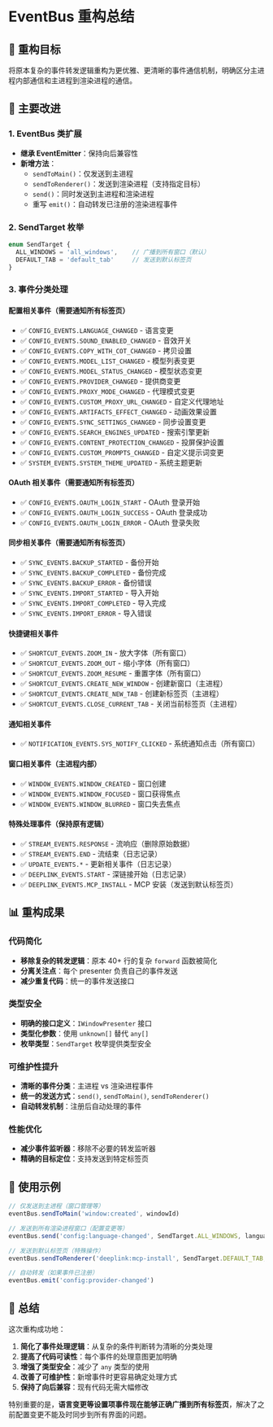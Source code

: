 # EventBus 重构总结

## 🎯 重构目标

将原本复杂的事件转发逻辑重构为更优雅、更清晰的事件通信机制，明确区分主进程内部通信和主进程到渲染进程的通信。

## 🚀 主要改进

### 1. EventBus 类扩展

- **继承 EventEmitter**：保持向后兼容性
- **新增方法**：
  - `sendToMain()`：仅发送到主进程
  - `sendToRenderer()`：发送到渲染进程（支持指定目标）
  - `send()`：同时发送到主进程和渲染进程
  - 重写 `emit()`：自动转发已注册的渲染进程事件

### 2. SendTarget 枚举

```typescript
enum SendTarget {
  ALL_WINDOWS = 'all_windows',    // 广播到所有窗口（默认）
  DEFAULT_TAB = 'default_tab'     // 发送到默认标签页
}
```

### 3. 事件分类处理

#### 配置相关事件（需要通知所有标签页）
- ✅ `CONFIG_EVENTS.LANGUAGE_CHANGED` - 语言变更
- ✅ `CONFIG_EVENTS.SOUND_ENABLED_CHANGED` - 音效开关
- ✅ `CONFIG_EVENTS.COPY_WITH_COT_CHANGED` - 拷贝设置
- ✅ `CONFIG_EVENTS.MODEL_LIST_CHANGED` - 模型列表变更
- ✅ `CONFIG_EVENTS.MODEL_STATUS_CHANGED` - 模型状态变更
- ✅ `CONFIG_EVENTS.PROVIDER_CHANGED` - 提供商变更
- ✅ `CONFIG_EVENTS.PROXY_MODE_CHANGED` - 代理模式变更
- ✅ `CONFIG_EVENTS.CUSTOM_PROXY_URL_CHANGED` - 自定义代理地址
- ✅ `CONFIG_EVENTS.ARTIFACTS_EFFECT_CHANGED` - 动画效果设置
- ✅ `CONFIG_EVENTS.SYNC_SETTINGS_CHANGED` - 同步设置变更
- ✅ `CONFIG_EVENTS.SEARCH_ENGINES_UPDATED` - 搜索引擎更新
- ✅ `CONFIG_EVENTS.CONTENT_PROTECTION_CHANGED` - 投屏保护设置
- ✅ `CONFIG_EVENTS.CUSTOM_PROMPTS_CHANGED` - 自定义提示词变更
- ✅ `SYSTEM_EVENTS.SYSTEM_THEME_UPDATED` - 系统主题更新

#### OAuth 相关事件（需要通知所有标签页）
- ✅ `CONFIG_EVENTS.OAUTH_LOGIN_START` - OAuth 登录开始
- ✅ `CONFIG_EVENTS.OAUTH_LOGIN_SUCCESS` - OAuth 登录成功
- ✅ `CONFIG_EVENTS.OAUTH_LOGIN_ERROR` - OAuth 登录失败

#### 同步相关事件（需要通知所有标签页）
- ✅ `SYNC_EVENTS.BACKUP_STARTED` - 备份开始
- ✅ `SYNC_EVENTS.BACKUP_COMPLETED` - 备份完成
- ✅ `SYNC_EVENTS.BACKUP_ERROR` - 备份错误
- ✅ `SYNC_EVENTS.IMPORT_STARTED` - 导入开始
- ✅ `SYNC_EVENTS.IMPORT_COMPLETED` - 导入完成
- ✅ `SYNC_EVENTS.IMPORT_ERROR` - 导入错误

#### 快捷键相关事件
- ✅ `SHORTCUT_EVENTS.ZOOM_IN` - 放大字体（所有窗口）
- ✅ `SHORTCUT_EVENTS.ZOOM_OUT` - 缩小字体（所有窗口）
- ✅ `SHORTCUT_EVENTS.ZOOM_RESUME` - 重置字体（所有窗口）
- ✅ `SHORTCUT_EVENTS.CREATE_NEW_WINDOW` - 创建新窗口（主进程）
- ✅ `SHORTCUT_EVENTS.CREATE_NEW_TAB` - 创建新标签页（主进程）
- ✅ `SHORTCUT_EVENTS.CLOSE_CURRENT_TAB` - 关闭当前标签页（主进程）

#### 通知相关事件
- ✅ `NOTIFICATION_EVENTS.SYS_NOTIFY_CLICKED` - 系统通知点击（所有窗口）

#### 窗口相关事件（主进程内部）
- ✅ `WINDOW_EVENTS.WINDOW_CREATED` - 窗口创建
- ✅ `WINDOW_EVENTS.WINDOW_FOCUSED` - 窗口获得焦点
- ✅ `WINDOW_EVENTS.WINDOW_BLURRED` - 窗口失去焦点

#### 特殊处理事件（保持原有逻辑）
- ✅ `STREAM_EVENTS.RESPONSE` - 流响应（删除原始数据）
- ✅ `STREAM_EVENTS.END` - 流结束（日志记录）
- ✅ `UPDATE_EVENTS.*` - 更新相关事件（日志记录）
- ✅ `DEEPLINK_EVENTS.START` - 深链接开始（日志记录）
- ✅ `DEEPLINK_EVENTS.MCP_INSTALL` - MCP 安装（发送到默认标签页）

## 📊 重构成果

### 代码简化
- **移除复杂的转发逻辑**：原本 40+ 行的复杂 `forward` 函数被简化
- **分离关注点**：每个 presenter 负责自己的事件发送
- **减少重复代码**：统一的事件发送接口

### 类型安全
- **明确的接口定义**：`IWindowPresenter` 接口
- **类型化参数**：使用 `unknown[]` 替代 `any[]`
- **枚举类型**：`SendTarget` 枚举提供类型安全

### 可维护性提升
- **清晰的事件分类**：主进程 vs 渲染进程事件
- **统一的发送方式**：`send()`, `sendToMain()`, `sendToRenderer()`
- **自动转发机制**：注册后自动处理的事件

### 性能优化
- **减少事件监听器**：移除不必要的转发监听器
- **精确的目标定位**：支持发送到特定标签页

## 🔧 使用示例

```typescript
// 仅发送到主进程（窗口管理等）
eventBus.sendToMain('window:created', windowId)

// 发送到所有渲染进程窗口（配置变更等）
eventBus.send('config:language-changed', SendTarget.ALL_WINDOWS, language)

// 发送到默认标签页（特殊操作）
eventBus.sendToRenderer('deeplink:mcp-install', SendTarget.DEFAULT_TAB, data)

// 自动转发（如果事件已注册）
eventBus.emit('config:provider-changed')
```

## 🎉 总结

这次重构成功地：
1. **简化了事件处理逻辑**：从复杂的条件判断转为清晰的分类处理
2. **提高了代码可读性**：每个事件的处理意图更加明确
3. **增强了类型安全**：减少了 `any` 类型的使用
4. **改善了可维护性**：新增事件时更容易确定处理方式
5. **保持了向后兼容**：现有代码无需大幅修改

特别重要的是，**语言变更等设置项事件现在能够正确广播到所有标签页**，解决了之前配置变更不能及时同步到所有界面的问题。

